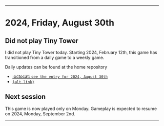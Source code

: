 
***

# 2024, Friday, August 30th

## Did not play Tiny Tower

<!-- TODO: For each weekly entry, make sure the date is correct. The day of the week should be modified in 4 places !-->

I did not play Tiny Tower today. Starting 2024, February 12th, this game has transitioned from a daily game to a weekly game.

Daily updates can be found at the home repository

- [:octocat: `see the entry for 2024, August 30th`](https://github.com/seanpm2001/SeansLifeArchive_Images_TinyTower/tree/master/tiny%20tower/2024/08_August/30/) 
- [`(alt link)`](/tiny%20tower/2024/08_August/30/)

## Next session

This game is now played only on Monday. Gameplay is expected to resume on 2024, Monday, September 2nd.

***
